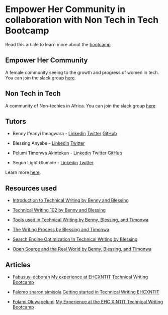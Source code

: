 
# Empower Her Community in collaboration with Non Tech in Tech Bootcamp

Read this article to learn more about the [bootcamp](https://nontechintech.substack.com/p/nontechnicalbootcamp?r=k766r&s=w&utm_campaign=post&utm_medium=web&utm_source=direct)

## Empower Her Community

A female community seeing to the growth and progress of women in tech. You can join the slack group [here](https://linktr.ee/EmpowerHerCommunity).

## Non Tech in Tech

A community of Non-techies in Africa. You can join the slack group [here](https://join.slack.com/t/nontechintech/shared_invite/zt-1elj2fo4m-mi0HWRhkC5R8jjkxw73ikg)

## Tutors 

- Benny Ifeanyi Iheagwara - [Linkedin](https://www.linkedin.com/in/ifeanyi-iheagwara/) [Twitter](https://twitter.com/Bennykillua) [GitHub](https://github.com/Bennykillua)

- Blessing Anyebe - [Linkedin](https://www.linkedin.com/in/anyebe-blessing-ene-kwennb/) [Twitter](https://twitter.com/KwennB)

- Pelumi Timonwa Akintokun - [Linkedin](https://www.linkedin.com/in/pelumi-akintokun/) [Twitter](https://twitter.com/timonwa_) [GitHub](https://github.com/timonwa)

- Segun Light Olumide - [Linkedin](https://www.linkedin.com/in/wonexo/) [Twitter](https://twitter.com/wonexo)

Learn more [here](https://twitter.com/empowerhercom/status/1554066239047274498?s=20&t=FpcUvRbr0vroejf1fneanw).

## Resources used

- [Introduction to Technical Writing by Benny and Blessing](https://docs.google.com/presentation/d/1iQjS8ng7s8cNnbX_-pmcaVX_fiJrZTLdcDvdKSySq9s/edit?usp=sharing)

- [Technical Writing 102 by Benny and Blessing](https://docs.google.com/presentation/d/15qSEnL9TNgbgrNFrSIeE987ZwcRMG1auNwX5NyRLcFU/edit?usp=sharing)

- [Tools used in Technical Writing by Benny, Blessing, and Timonwa](https://docs.google.com/presentation/d/1mtu9CryVeydr9y_YmL9PUAM5Sv_ZPO6pwDlPAiqsk7Q/edit?usp=sharing)

- [The Writing Process by Blessing and Timonwa](https://docs.google.com/presentation/d/1p4ftBJtoDG02H4yRaxEBNWnuGllChiqm64qmpeIHYiA/edit?usp=sharing)

- [Search Engine Optimization In Technical Writing by Blessing](https://docs.google.com/presentation/d/1xLdw45nrxWwARveF7e2cNq7HWQKX_2fYNNU23Lr7LF4/edit?usp=sharing)

- [Open Source and the Real World by Benny, Blessing, and Timonwa](https://docs.google.com/presentation/d/19QLEWGtSAdsvFsHLWOdIlLx6hnI-M6ZcS8XcczEQhcE/edit?usp=sharing)

## Articles
- [Fabusuyi deborah My experience at EHCXNTIT Technical Writing Bootcamp](https://medium.com/@fabusuyideborah03/my-experience-at-ehc-x-ntit-bootcamp-47fdae6baad3)

- [Falomo sharon simisola](https://github.com/falsharion) [ Getting started in Technical Writing EHCXNTIT](https://falomosharon.hashnode.dev/getting-started-in-technical-writing)

- [Folami Oluwapelumi](https://github.com/Pep7799) [My Experience at the EHC X NTIT Technical Writing Bootcamp](https://supergirlp.hashnode.dev/my-experience-at-the-empower-her-community-x-non-tech-in-tech-bootcamp)



